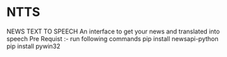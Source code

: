 # NTTS
NEWS TEXT TO SPEECH
An interface to get your news and translated into speech 
Pre Requist :- run following commands 
pip install newsapi-python
pip install pywin32
